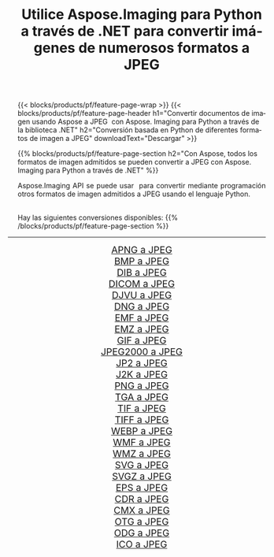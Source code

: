 ﻿---
title: Utilice Aspose.Imaging para Python a través de .NET para convertir imágenes de numerosos formatos a JPEG 
weight: 3920
url: /es/python-net/conversion/to/jpeg 
lang: es
langdirlevel: 2
locales: zh-hans,ja,it,ru,de,es,fr,nl,id,lt,pl,pt,vi,tr,ko,zh-hant,ar,hi,th,sv,cs,uk,he
description: Puede usar Aspose.Imaging para Python a través de la biblioteca .NET para convertir una variedad de formatos a JPEG
---

{{< blocks/products/pf/feature-page-wrap >}}
{{< blocks/products/pf/feature-page-header h1="Convertir documentos de imagen usando Aspose a JPEG  con Aspose. Imaging para Python a través de la biblioteca .NET" h2="Conversión basada en Python de diferentes formatos de imagen a JPEG" downloadText="Descargar" >}}


{{% blocks/products/pf/feature-page-section  h2="Con Aspose, todos los formatos de imagen admitidos se pueden convertir a JPEG con Aspose. Imaging para Python a través de .NET" %}}
<p align=justify>Aspose.Imaging API se puede usar  para convertir mediante programación otros formatos de imagen admitidos a JPEG usando el lenguaje Python.</p>
<br/>
Hay las siguientes conversiones disponibles:
{{% /blocks/products/pf/feature-page-section %}}
<div class="container-fluid productfamilypage bg-gray">
    <div class="convertypes bg-gray agp-content section">
        <div class="container">
		<hr style="margin-left:-20px;"/>
		<div class="row other-converters" style="gap: 10px;font-size: 19px;text-align:center;">
		    <div class='col-md-2 other-converter remove-lp remove-rp'><a href="/imaging/es/python-net/conversion/apng-to-jpeg" style="padding:15px;">APNG a JPEG</a></div>
<div class='col-md-2 other-converter remove-lp remove-rp'><a href="/imaging/es/python-net/conversion/bmp-to-jpeg" style="padding:15px;">BMP a JPEG</a></div>
<div class='col-md-2 other-converter remove-lp remove-rp'><a href="/imaging/es/python-net/conversion/dib-to-jpeg" style="padding:15px;">DIB a JPEG</a></div>
<div class='col-md-2 other-converter remove-lp remove-rp'><a href="/imaging/es/python-net/conversion/dicom-to-jpeg" style="padding:15px;">DICOM a JPEG</a></div>
<div class='col-md-2 other-converter remove-lp remove-rp'><a href="/imaging/es/python-net/conversion/djvu-to-jpeg" style="padding:15px;">DJVU a JPEG</a></div>
<div class='col-md-2 other-converter remove-lp remove-rp'><a href="/imaging/es/python-net/conversion/dng-to-jpeg" style="padding:15px;">DNG a JPEG</a></div>
<div class='col-md-2 other-converter remove-lp remove-rp'><a href="/imaging/es/python-net/conversion/emf-to-jpeg" style="padding:15px;">EMF a JPEG</a></div>
<div class='col-md-2 other-converter remove-lp remove-rp'><a href="/imaging/es/python-net/conversion/emz-to-jpeg" style="padding:15px;">EMZ a JPEG</a></div>
<div class='col-md-2 other-converter remove-lp remove-rp'><a href="/imaging/es/python-net/conversion/gif-to-jpeg" style="padding:15px;">GIF a JPEG</a></div>
<div class='col-md-2 other-converter remove-lp remove-rp'><a href="/imaging/es/python-net/conversion/jpeg2000-to-jpeg" style="padding:15px;">JPEG2000 a JPEG</a></div>
<div class='col-md-2 other-converter remove-lp remove-rp'><a href="/imaging/es/python-net/conversion/jp2-to-jpeg" style="padding:15px;">JP2 a JPEG</a></div>
<div class='col-md-2 other-converter remove-lp remove-rp'><a href="/imaging/es/python-net/conversion/j2k-to-jpeg" style="padding:15px;">J2K a JPEG</a></div>
<div class='col-md-2 other-converter remove-lp remove-rp'><a href="/imaging/es/python-net/conversion/png-to-jpeg" style="padding:15px;">PNG a JPEG</a></div>
<div class='col-md-2 other-converter remove-lp remove-rp'><a href="/imaging/es/python-net/conversion/tga-to-jpeg" style="padding:15px;">TGA a JPEG</a></div>
<div class='col-md-2 other-converter remove-lp remove-rp'><a href="/imaging/es/python-net/conversion/tif-to-jpeg" style="padding:15px;">TIF a JPEG</a></div>
<div class='col-md-2 other-converter remove-lp remove-rp'><a href="/imaging/es/python-net/conversion/tiff-to-jpeg" style="padding:15px;">TIFF a JPEG</a></div>
<div class='col-md-2 other-converter remove-lp remove-rp'><a href="/imaging/es/python-net/conversion/webp-to-jpeg" style="padding:15px;">WEBP a JPEG</a></div>
<div class='col-md-2 other-converter remove-lp remove-rp'><a href="/imaging/es/python-net/conversion/wmf-to-jpeg" style="padding:15px;">WMF a JPEG</a></div>
<div class='col-md-2 other-converter remove-lp remove-rp'><a href="/imaging/es/python-net/conversion/wmz-to-jpeg" style="padding:15px;">WMZ a JPEG</a></div>
<div class='col-md-2 other-converter remove-lp remove-rp'><a href="/imaging/es/python-net/conversion/svg-to-jpeg" style="padding:15px;">SVG a JPEG</a></div>
<div class='col-md-2 other-converter remove-lp remove-rp'><a href="/imaging/es/python-net/conversion/svgz-to-jpeg" style="padding:15px;">SVGZ a JPEG</a></div>
<div class='col-md-2 other-converter remove-lp remove-rp'><a href="/imaging/es/python-net/conversion/eps-to-jpeg" style="padding:15px;">EPS a JPEG</a></div>
<div class='col-md-2 other-converter remove-lp remove-rp'><a href="/imaging/es/python-net/conversion/cdr-to-jpeg" style="padding:15px;">CDR a JPEG</a></div>
<div class='col-md-2 other-converter remove-lp remove-rp'><a href="/imaging/es/python-net/conversion/cmx-to-jpeg" style="padding:15px;">CMX a JPEG</a></div>
<div class='col-md-2 other-converter remove-lp remove-rp'><a href="/imaging/es/python-net/conversion/otg-to-jpeg" style="padding:15px;">OTG a JPEG</a></div>
<div class='col-md-2 other-converter remove-lp remove-rp'><a href="/imaging/es/python-net/conversion/odg-to-jpeg" style="padding:15px;">ODG a JPEG</a></div>
<div class='col-md-2 other-converter remove-lp remove-rp'><a href="/imaging/es/python-net/conversion/ico-to-jpeg" style="padding:15px;">ICO a JPEG</a></div>
                </div>
        </div>
    </div>
</div>
<br/>

